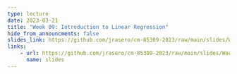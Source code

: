 ```yaml
---
type: lecture
date: 2023-03-21
title: "Week 09: Introduction to Linear Regression"
hide_from_announcments: false
slides_link: https://github.com/jrasero/cm-85309-2023/raw/main/slides/Week-9.pdf
links: 
    - url: https://github.com/jrasero/cm-85309-2023/raw/main/slides/Week-9.pdf
      name: slides
---
```



